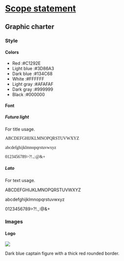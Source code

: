 
[Scope statement](../../scope-statement.md)
===

Graphic charter
---

### Style

#### Colors

- <span class="ident">Red :</span><span class="ident">#C1292E</span><span class="color" style="background-color: #C1292E;"></span>
- <span class="ident">Light blue :</span><span class="ident">#3D86A3</span><span class="color" style="background-color: #3D86A3;"></span>
- <span class="ident">Dark blue :</span><span class="ident">#134C68</span><span class="color" style="background-color: #134C68;"></span>
- <span class="ident">White :</span><span class="ident">#FFFFFF</span><span class="color" style="background-color: #FFFFFF;"></span>
- <span class="ident">Light gray :</span><span class="ident">#AFAFAF</span><span class="color" style="background-color: #AFAFAF;"></span>
- <span class="ident">Dark gray :</span><span class="ident">#999999</span><span class="color" style="background-color: #999999;"></span>
- <span class="ident">Black :</span><span class="ident">#000000</span><span class="color" style="background-color: #000000;"></span>

#### Font

##### Futura light

For title usage.

<span style="font-family: futura;">ABCDEFGHIJKLMNOPQRSTUVWXYZ</span>

<span style="font-family: futura;">abcdefghijklmnopqrstuvwxyz</span>

<span style="font-family: futura;">0123456789>?!.,:@&+</span>

##### Lato

For text usage.

<span>ABCDEFGHIJKLMNOPQRSTUVWXYZ</span>

<span>abcdefghijklmnopqrstuvwxyz</span>

<span>0123456789>?!.,:@&+</span>

### Images

#### Logo

<div class="logo">
  <img src="./assets/logo_w.png" />
</div>

Dark blue captain figure with a thick red rounded border.
